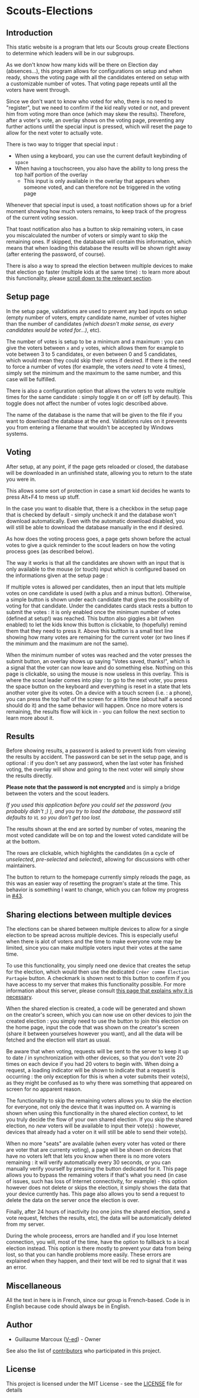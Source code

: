 # Scouts-Elections

## Introduction

This static website is a program that lets our Scouts group create Elections to determine which leaders will be in our subgroups.

As we don't know how many kids will be there on Election day (absences...), this program allows for configurations on setup and when ready, shows the voting page with all the candidates entered on setup with a customizable number of votes. That voting page repeats until all the voters have went through.

Since we don't want to know who voted for who, there is no need to "register", but we need to confirm if the kid really voted or not, and prevent him from voting more than once (which may skew the results).
Therefore, after a voter's vote, an overlay shows on the voting page, preventing any further actions until the special input is pressed, which will reset the page to allow for the next voter to actually vote.

There is two way to trigger that special input :
- When using a keyboard, you can use the current default keybinding of `space`
- When having a touchscreen, you also have the ability to long press the top half portion of the overlay
  - This input is only available in the overlay that appears when someone voted, and can therefore not be triggered in the voting page

Whenever that special input is used, a toast notification shows up for a brief moment showing how much voters remains, to keep track of the progress of the current voting session.

That toast notification also has a button to skip remaining voters, in case you miscalculated the number of voters or simply want to skip the remaining ones.
If skipped, the database will contain this information, which means that when loading this database the results will be shown right away (after entering the password, of course).

There is also a way to spread the election between multiple devices to make that election go faster (multiple kids at the same time) : to learn more about this functionality, please [scroll down to the relevant section](#sharing-elections-between-multiple-devices).

## Setup page

In the setup page, validations are used to prevent any bad inputs on setup (empty number of voters, empty candidate name, number of votes higher than the number of candidates *(which doesn't make sense, as every candidates would be voted for...)*, etc).

The number of votes is setup to be a minimum and a maximum : you can give the voters between `x` and `y` votes, which allows them for example to vote between 3 to 5 candidates, or even between 0 and 5 candidates, which would mean they could skip their votes if desired.
If there is the need to force a number of votes (for example, the voters *need* to vote 4 times), simply set the minimum and the maximum to the same number, and this case will be fulfilled.

There is also a configuration option that allows the voters to vote multiple times for the same candidate : simply toggle it on or off (off by default).
This toggle does not affect the number of votes logic described above.

The name of the database is the name that will be given to the file if you want to download the database at the end.
Validations rules on it prevents you from entering a filename that wouldn't be accepted by Windows systems.

## Voting

After setup, at any point, if the page gets reloaded or closed, the database will be downloaded in an unfinished state, allowing you to return to the state you were in.

This allows some sort of protection in case a smart kid decides he wants to press Alt+F4 to mess up stuff.

In the case you want to disable that, there is a checkbox in the setup page that is checked by default - simply uncheck it and the database won't download automatically.
Even with the automatic download disabled, you will still be able to download the database manually in the end if desired.

As how does the voting process goes, a page gets shown before the actual votes to give a quick reminder to the scout leaders on how the voting process goes (as described below).

The way it works is that all the candidates are shown with an input that is only available to the mouse (or touch) input which is configured based on the informations given at the setup page :

If multiple votes is allowed per candidates, then an input that lets multiple votes on one candidate is used (with a plus and a minus button).
Otherwise, a simple button is shown under each candidate that gives the possibility of voting for that candidate.
Under the candidates cards stack rests a button to submit the votes : it is only enabled once the minimum number of votes (defined at setup!) was reached.
This button also giggles a bit (when enabled) to let the kids know this button is clickable, to (hopefully) remind them that they need to press it.
Above this buttton is a small text line showing how many votes are remaining for the current voter (or two lines if the minimum and the maximum are not the same).

When the minimum number of votes was reached and the voter presses the submit button, an overlay shows up saying "Votes saved, thanks!", which is a signal that the voter can now leave and do something else.
Nothing on this page is clickable, so using the mouse is now useless in this overlay.
This is where the scout leader comes into play : to go to the next voter, you press the space button on the keyboard and everything is reset in a state that lets another voter give its votes.
On a device with a touch screen (i.e. : a phone), you can press the top half of the screen for a little time (about half a second should do it) and the same behavior will happen.
Once no more voters is remaining, the results flow will kick in - you can follow the next section to learn more about it.

## Results

Before showing results, a password is asked to prevent kids from viewing the results by accident.
The password can be set in the setup page, and is optional : if you don't set any password, when the last voter has finished voting, the overlay will show and going to the next voter will simply show the results directly.

**Please note that the password is not encrypted** and is simply a bridge between the voters and the scout leaders.

*If you used this application before you could set the password (you probably didn't ;) ), and you try to load the database, the password still defaults to `VL` so you don't get too lost.*

The results shown at the end are sorted by number of votes, meaning the most voted candidate will be on top and the lowest voted candidate will be at the bottom.

The rows are clickable, which highlights the candidates (in a cycle of *unselected*, *pre-selected* and *selected*), allowing for discussions with other maintainers.

The button to return to the homepage currently simply reloads the page, as this was an easier way of resetting the program's state at the time. This behavior is something I want to change, which you can follow my progress in [#43][reset-state].

## Sharing elections between multiple devices

The elections can be shared between multiple devices to allow for a single election to be spread across multiple devices.
This is especially useful when there is alot of voters and the time to make everyone vote may be limited, since you can make multiple voters input their votes at the same time.

To use this functionality, you simply need one device that creates the setup for the election, which would then use the dedicated `Créer comme Élection Partagée` button.
A checkmark is shown next to this button to confirm if you have access to my server that makes this functionality possible.
For more information about this server, please consult [this page that explains why it is necessary][shared-election-server-info].

When the shared election is created, a code will be generated and shown on the creator's screen, which you can now use on other devices to join the created election : you simply need to use the button to join this election on the home page, input the code that was shown on the creator's screen (share it between yourselves however you want), and all the data will be fetched and the election will start as usual.

Be aware that when voting, requests will be sent to the server to keep it up to date / in synchronization with other devices, so that you don't vote 20 times on each device if you had 20 voters to begin with.
When doing a request, a loading indicator will be shown to indicate that a request is occurring : the only exception for this is when a voter submits their vote(s), as they might be confused as to why there was something that appeared on screen for no apparent reason.

The functionality to skip the remaining voters allows you to skip the election for everyone, not only the device that it was inputted on.
A warning is shown when using this functionality in the shared election context, to let you truly decide the flow of your own shared election.
If you skip the shared election, no *new* voters will be available to input their vote(s) : however, devices that already had a voter on it will still be able to send their vote(s).

When no more "seats" are available (when every voter has voted or there are voter that are currenty voting), a page will be shown on devices that have no voters left that lets you know when there is no more voters remaining : it will verify automatically every 30 seconds, or you can manually verify yourself by pressing the button dedicated for it.
This page allows you to bypass the remaining voters if that's what you need (in case of issues, such has loss of Internet connectivity, for example) - this option however does not delete or skips the election, it simply shows the data that your device currently has.
This page also allows you to send a request to delete the data on the server once the election is over.

Finally, after 24 hours of inactivity (no one joins the shared election, send a vote request, fetches the results, etc), the data will be automatically deleted from my server.

During the whole proceess, errors are handled and if you lose Internet connection, you will, most of the time, have the option to fallback to a local election instead.
This option is there mostly to prevent your data from being lost, so that you can handle problems more easily.
These errors are explained when they happen, and their text will be red to signal that it was an error.

## Miscellaneous

All the text in here is in French, since our group is French-based.
Code is in English because code should always be in English.

## Author

- Guillaume Marcoux ([V-ed](https://github.com/V-ed)) - Owner

See also the list of [contributors](https://github.com/V-ed/Scouts-Elections/contributors) who participated in this project.

## License

This project is licensed under the MIT License - see the [LICENSE](LICENSE.md) file for details

[reset-state]: https://github.com/V-ed/Scouts-Elections/issues/43
[shared-election-server-info]: https://v-ed.github.io/Scouts-Elections/election-partagee-info.html
